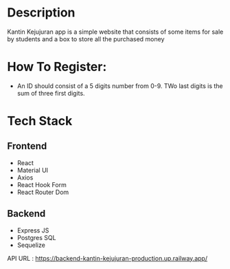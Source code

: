 # Description

Kantin Kejujuran app is a simple website that consists of some items for sale by students and a box to store all the purchased money

# How To Register:
* An ID should consist of a 5 digits number from 0-9. TWo last digits is the sum of three first digits.

# Tech Stack
## Frontend
* React
* Material UI
* Axios
* React Hook Form
* React Router Dom

## Backend
* Express JS
* Postgres SQL
* Sequelize

API URL : https://backend-kantin-kejujuran-production.up.railway.app/
